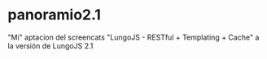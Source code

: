 panoramio2.1
============

"Mi" aptacion del screencats  "LungoJS - RESTful + Templating + Cache" a la versión de LungoJS 2.1
